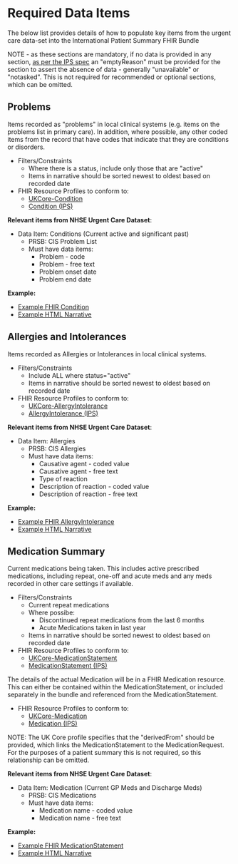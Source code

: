 # Required Data Items

The below list provides details of how to populate key items from the urgent care data-set into the International Patient Summary FHIR Bundle

NOTE - as these sections are mandatory, if no data is provided in any section, [as per the IPS spec](https://build.fhir.org/ig/HL7/fhir-ips/Empty-Sections-and-Missing-Data.html) an "emptyReason" must be provided for the section to assert the absence of data - generally "unavailable" or "notasked". This is not required for recommended or optional sections, which can be omitted.

## Problems

Items recorded as "problems" in local clinical systems (e.g. items on the problems list in primary care). In addition, where possible, any other coded items from the record that have codes that indicate that they are conditions or disorders.

 * Filters/Constraints
   * Where there is a status, include only those that are "active"
   * Items in narrative should be sorted newest to oldest based on recorded date
 * FHIR Resource Profiles to conform to:
   * [UKCore-Condition](https://simplifier.net/guide/uk-core-implementation-guide-stu2/Home/ProfilesandExtensions/Profile-UKCore-Condition?version=2.0.1)
   * [Condition (IPS)](http://hl7.org/fhir/uv/ips/StructureDefinition/Condition-uv-ips)

**Relevant items from NHSE Urgent Care Dataset**:

 * Data Item: Conditions (Current active and significant past)
   * PRSB: CIS Problem List
   * Must have data items:
      * Problem - code
      * Problem - free text
      * Problem onset date
      * Problem end date

**Example:**

* [Example FHIR Condition](Examples/Condition.json)
* [Example HTML Narrative](https://html-preview.github.io/?url=https://github.com/ahatherly-gn/NHS-SCR-IPS/blob/main/Examples/Narrative-Problems.html)

## Allergies and Intolerances

Items recorded as Allergies or Intolerances in local clinical systems.

 * Filters/Constraints
   * Include ALL where status="active"
   * Items in narrative should be sorted newest to oldest based on recorded date
 * FHIR Resource Profiles to conform to:
   * [UKCore-AllergyIntolerance](https://simplifier.net/guide/uk-core-implementation-guide-stu2/Home/ProfilesandExtensions/Profile-UKCore-AllergyIntolerance?version=2.0.1)
   * [AllergyIntolerance (IPS)](http://hl7.org/fhir/uv/ips/StructureDefinition/AllergyIntolerance-uv-ips)

**Relevant items from NHSE Urgent Care Dataset**:

 * Data Item: Allergies
   * PRSB: CIS Allergies
   * Must have data items:
      * Causative agent  - coded value
      * Causative agent - free text
      * Type of reaction
      * Description of reaction - coded value
      * Description of reaction - free text

**Example:**

* [Example FHIR AllergyIntolerance](Examples/AllergyIntolerance.json)
* [Example HTML Narrative](https://html-preview.github.io/?url=https://github.com/ahatherly-gn/NHS-SCR-IPS/blob/main/Examples/Narrative-Allergies.html)

## Medication Summary

Current medications being taken. This includes active prescribed medications, including repeat, one-off and acute meds and any meds recorded in other care settings if available.

 * Filters/Constraints
   * Current repeat medications
   * Where possibe:
     * Discontinued repeat medications from the last 6 months
     * Acute Medications taken in last year
   * Items in narrative should be sorted newest to oldest based on recorded date
 * FHIR Resource Profiles to conform to:
   * [UKCore-MedicationStatement](https://simplifier.net/guide/uk-core-implementation-guide-stu2/Home/ProfilesandExtensions/Profile-UKCore-MedicationStatement?version=2.0.1)
   * [MedicationStatement (IPS)](http://hl7.org/fhir/uv/ips/StructureDefinition/MedicationStatement-uv-ips)

The details of the actual Medication will be in a FHIR Medication resource. This can either be contained within the MedicationStatement, or included separately in the bundle and referenced from the MedicationStatement.

 * FHIR Resource Profiles to conform to:
   * [UKCore-Medication](https://simplifier.net/guide/uk-core-implementation-guide-stu2/Home/ProfilesandExtensions/Profile-UKCore-Medication?version=2.0.1)
   * [Medication (IPS)](http://hl7.org/fhir/uv/ips/StructureDefinition/Medication-uv-ips)

NOTE: The UK Core profile specifies that the "derivedFrom" should be provided, which links the MedicationStatement to the MedicationRequest. For the purposes of a patient summary this is not required, so this relationship can be omitted.

**Relevant items from NHSE Urgent Care Dataset**:

 * Data Item: Medication (Current GP Meds and Discharge Meds)
   * PRSB: CIS Medications
   * Must have data items:
      * Medication name - coded value
      * Medication name - free text

**Example:**

* [Example FHIR MedicationStatement](Examples/MedicationStatement.json)
* [Example HTML Narrative](https://html-preview.github.io/?url=https://github.com/ahatherly-gn/NHS-SCR-IPS/blob/main/Examples/Narrative-Medications.html)
